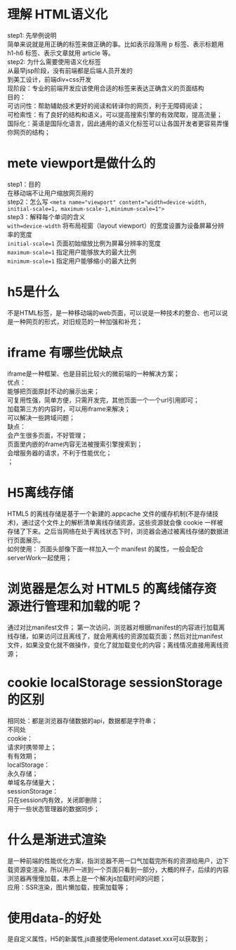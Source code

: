 # 理解 HTML语义化  
  step1: 先举例说明  
    简单来说就是用正确的标签来做正确的事。比如表示段落用 p 标签、表示标题用 h1-h6 标签、表示文章就用 article 等。  
  step2: 为什么需要使用语义化标签  
    从最早jsp阶段，没有前端都是后端人员开发的  
    到美工设计，前端div+css开发  
    现阶段：专业的前端开发应该使用合适的标签来表达正确含义的页面结构  
    目的：  
      可访问性：帮助辅助技术更好的阅读和转译你的网页，利于无障碍阅读；  
      可检索性：有了良好的结构和语义，可以提高搜索引擎的有效爬取，提高流量；  
      国际化：英语是国际化语言，因此通用的语义化标签可以让各国开发者更容易弄懂你网页的结构；  
  
# mete viewport是做什么的  
  step1：目的  
    在移动端不让用户缩放网页用的  
  step2：怎么写  `<meta name="viewport" content="width=device-width, initial-scale=1, maximum-scale-1,minimum-scale=1">`  
  step3：解释每个单词的含义  
    `with=device-width` 将布局视窗（layout viewport）的宽度设置为设备屏幕分辨率的宽度  
    `initial-scale=1` 页面初始缩放比例为屏幕分辨率的宽度  
    `maximum-scale=1` 指定用户能够放大的最大比例  
    `minimum-scale=1` 指定用户能够缩小的最大比例  
  
# h5是什么  
  不是HTML标签，是一种移动端的web页面，可以说是一种技术的整合、也可以说是一种网页的形式，对旧规范的一种加强和补充；  
  
# iframe 有哪些优缺点  
  iframe是一种框架、也是目前比较火的微前端的一种解决方案；  
  优点：  
    能够把页面原封不动的展示出来；  
    可复用性强，简单方便，只需开发完，其他页面一个一个url引用即可；  
    加载第三方的内容时，可以用iframe来解决；  
    可以解决一些跨域问题；  
  缺点：  
    会产生很多页面，不好管理；  
    页面里内嵌的iframe内容无法被搜索引擎搜索到；  
    会增服务器的请求，不利于性能优化；  
  ；  
  
# H5离线存储  
  HTML5 的离线存储是基于一个新建的.appcache 文件的缓存机制(不是存储技术)，通过这个文件上的解析清单离线存储资源，这些资源就会像 cookie 一样被存储了下来。之后当网络在处于离线状态下时，浏览器会通过被离线存储的数据进行页面展示。  
  如何使用： 页面头部像下面一样加入一个 manifest 的属性，一般会配合serverWork一起使用；  
  
# 浏览器是怎么对 HTML5 的离线储存资源进行管理和加载的呢？  
  通过对比manifest文件； 第一次访问，浏览器对根据manifest的内容进行加载离线存储，如果访问过且离线了，就会用离线的资源加载页面；然后对比manifest文件，如果没变化就不做操作，变化了就加载变化的内容；离线情况直接用离线资源；  
  
# cookie localStorage sessionStorage的区别  
  相同处：都是浏览器存储数据的api，数据都是字符串；  
  不同处  
    cookie：  
      请求时携带带上；  
      有有效期；  
    localStorage：  
      永久存储；  
      单域名存储量大；  
    sessionStorage：  
      只在session内有效，关闭即删除；  
      用于一些状态管理器的数据同步；  
  
# 什么是渐进式渲染  
  是一种前端的性能优化方案，指浏览器不用一口气加载完所有的资源给用户，边下载资源变渲染，所以用户一进到一个页面只看到一部分，大概的样子，后续的内容浏览器再慢慢加载，本质上是一个解决js加载时间的问题；  
  应用：SSR渲染，图片懒加载，按需加载等；  
  
# 使用data-的好处  
  是自定义属性，H5的新属性,js直接使用element.dataset.xxx可以获取到；